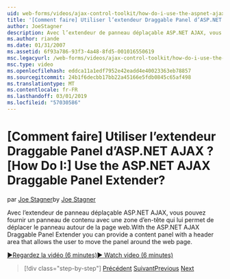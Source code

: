 ```yaml
---
uid: web-forms/videos/ajax-control-toolkit/how-do-i-use-the-aspnet-ajax-draggable-panel-extender
title: '[Comment faire] Utiliser l’extendeur Draggable Panel d’ASP.NET AJAX ? | Microsoft Docs'
author: JoeStagner
description: Avec l’extendeur de panneau déplaçable ASP.NET AJAX, vous pouvez fournir un panneau de contenu avec une zone d’en-tête qui lui permet de déplacer le panneau autour de la page web.
ms.author: riande
ms.date: 01/31/2007
ms.assetid: 6f93a786-93f3-4a48-8fd5-001016550619
msc.legacyurl: /web-forms/videos/ajax-control-toolkit/how-do-i-use-the-aspnet-ajax-draggable-panel-extender
msc.type: video
ms.openlocfilehash: eddca11a1edf7952e42eadd4e40023363eb78857
ms.sourcegitcommit: 24b1f6decbb17bb22a45166e5fdb0845c65af498
ms.translationtype: MT
ms.contentlocale: fr-FR
ms.lasthandoff: 03/01/2019
ms.locfileid: "57030586"
---
```

<a name="how-do-i-use-the-aspnet-ajax-draggable-panel-extender"></a><span data-ttu-id="6152e-104">[Comment faire] Utiliser l’extendeur Draggable Panel d’ASP.NET AJAX ?</span><span class="sxs-lookup"><span data-stu-id="6152e-104">[How Do I:] Use the ASP.NET AJAX Draggable Panel Extender?</span></span>
====================
<span data-ttu-id="6152e-105">par [Joe Stagner](https://github.com/JoeStagner)</span><span class="sxs-lookup"><span data-stu-id="6152e-105">by [Joe Stagner](https://github.com/JoeStagner)</span></span>

<span data-ttu-id="6152e-106">Avec l’extendeur de panneau déplaçable ASP.NET AJAX, vous pouvez fournir un panneau de contenu avec une zone d’en-tête qui lui permet de déplacer le panneau autour de la page web.</span><span class="sxs-lookup"><span data-stu-id="6152e-106">With the ASP.NET AJAX Draggable Panel Extender you can provide a content panel with a header area that allows the user to move the panel around the web page.</span></span>

[<span data-ttu-id="6152e-107">&#9654;Regardez la vidéo (6 minutes)</span><span class="sxs-lookup"><span data-stu-id="6152e-107">&#9654; Watch video (6 minutes)</span></span>](https://channel9.msdn.com/Blogs/ASP-NET-Site-Videos/how-do-i-use-the-aspnet-ajax-draggable-panel-extender)

> [!div class="step-by-step"]
> <span data-ttu-id="6152e-108">[Précédent](how-do-i-use-the-aspnet-ajax-collapsable-panel-extender.md)
> [Suivant](how-do-i-use-the-aspnet-ajax-dynamicpopulate-extender.md)</span><span class="sxs-lookup"><span data-stu-id="6152e-108">[Previous](how-do-i-use-the-aspnet-ajax-collapsable-panel-extender.md)
[Next](how-do-i-use-the-aspnet-ajax-dynamicpopulate-extender.md)</span></span>
